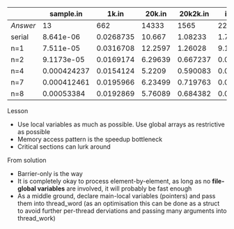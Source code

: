 |          | sample.in   | 1k.in     | 20k.in  | 20k2k.in | input1.txt  | input2.txt  | input3.txt |
| -------- | ----------- | --------- | ------- | -------- | ----------- | ----------- | ------- |
| *Answer* | 13          | 662       | 14333   | 1565     | 22          | 9           | 35246   |
| serial   | 8.641e-06 | 0.0268735 | 10.667 | 1.08233 | 1.7736e-05 | 9.788e-06 | 6.97727 |
| n=1      | 7.511e-05 | 0.0316708 | 12.2597 | 1.26028 | 9.1409e-05 | 7.6577e-05 | 8.28596 |
| n=2      | 9.1173e-05 | 0.0169174 | 6.29639 | 0.667237 | 0.000114075 | 9.6628e-05 | 4.28979 |
| n=4      | 0.000424237 | 0.0154124 | 5.2209 | 0.590083 | 0.00048403 | 0.000220468 | 3.57744 |
| n=7      | 0.000412461 | 0.0195966 | 6.23499 | 0.719763 | 0.000809093 | 0.00074339 | 4.26571 |
| n=8      | 0.00053384 | 0.0192869 | 5.76089 | 0.684382 | 0.00094113 | 0.000835815 | 3.96675 |



Lesson

- Use local variables as much as possible. Use global arrays as restrictive as possible
- Memory access pattern is the speedup bottleneck
- Critical sections can lurk around

From solution

- Barrier-only is the way
- It is completely okay to process element-by-element, as long as no **file-global variables** are involved, it will probably be fast enough
- As a middle ground, declare main-local variables (pointers) and pass them into thread_word (as an optimisation this can be done as a struct to avoid further per-thread derviations and passing many arguments into thread_work)